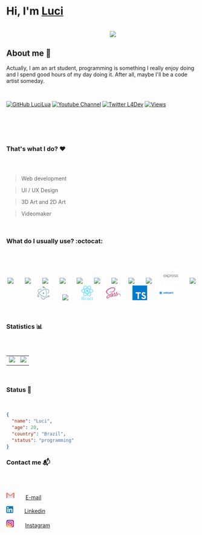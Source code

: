 # **Hi, I'm <a href="https://www.linkedin.com/in/l%C3%BAcia-guelber-837a50185/">Luci</a>**
</br>
<img align='right' src="https://i.pinimg.com/originals/75/8f/1c/758f1cd8cede9c3e4711306fc030f4ce.gif" width="230">
</br>


## **About me** 👋
<p align="left">
Actually, I am an art student, programming is something I really enjoy doing and I spend good hours of my day doing it. After all, maybe I'll be a code artist someday.
</p>
</br>

[![GitHub LuciLua](https://img.shields.io/github/followers/LuciLua?label=follow&style=social)](https://github.com/LuciLua) [![Youtube Channel](https://img.shields.io/youtube/channel/subscribers/UCIbJuoAAdTP9rClO7mK-aVg?color=00cc00)](https://www.youtube.com/channel/UCIbJuoAAdTP9rClO7mK-aVg) [![Twitter L4Dev](https://img.shields.io/twitter/follow/L4dev)](https://twitter.com/L4dev) [![Views](https://komarev.com/ghpvc/?username=LuciLua&label=Profile+views&color=lightgrey&style=flat)](https://github.com/LuciLua)

</br>

```json
```
</br>

### <b>That's what I do?</b> :hearts:
##

<br>

>  Web development 

>  UI / UX Design 

> 3D Art and 2D Art 

> Videomaker


<br>

### <b>What do I usually use?</b> :octocat:
##

<p align="center">
<br><br>
<code><img  height="40px" src="https://camo.githubusercontent.com/57f528d363944ba0c4151826973ce5dda859c2f9e9ada8798e22c677c180ead4/68747470733a2f2f696d672e69636f6e73382e636f6d2f666c75656e742f3234302f3030303030302f76697375616c2d73747564696f2d636f64652d323031392e706e67"/></code>ﾠﾠ
<code><img  height="40px" src="https://camo.githubusercontent.com/937d189e89eebf19ca83d796f68380657645f49a05c9ef6fbc00020ff7ab32f9/68747470733a2f2f696d672e69636f6e73382e636f6d2f636f6c6f722f3234302f3030303030302f68746d6c2d352e706e67"/></code>ﾠﾠ
<code><img href="https://www.w3schools.com/css/" height="40px" src="https://camo.githubusercontent.com/7131f4436c32be236b582de559e96e8bc298c85f54006f02696b054c5930b2b4/68747470733a2f2f696d672e69636f6e73382e636f6d2f636f6c6f722f3234302f3030303030302f637373332e706e67"/></code>ﾠﾠ
<code><img  height="40px" src="https://camo.githubusercontent.com/30223dd4dad432d13a8b95ce5cb7ea20825858f8ebce349e6945f931ced4e1bf/68747470733a2f2f696d672e69636f6e73382e636f6d2f636f6c6f722f3234302f3030303030302f6a6176617363726970742e706e67"/></code>ﾠﾠ
<code><img  height="40px" src="https://camo.githubusercontent.com/0fdac9571fe0749b0982007f44a8c09992014ea1d3736a960fc0f5b24391619f/68747470733a2f2f696d672e69636f6e73382e636f6d2f636f6c6f722f3234302f3030303030302f747970657363726970742e706e67"/></code>ﾠﾠ
<code><img  height="40px" src="https://camo.githubusercontent.com/fea5acac7226ad7d4cb97b7ddc9bca876c546e4c969d4125b76098e401cc4203/68747470733a2f2f696d672e69636f6e73382e636f6d2f636f6c6f722f3234302f3030303030302f707974686f6e2e706e67"/></code>ﾠﾠ
<code><img  height="40px" src="https://camo.githubusercontent.com/db5248fc3425ae9af90ab77b209d96f858fc8dfab4dc3ba71532a64b2e7f38f6/68747470733a2f2f696d672e69636f6e73382e636f6d2f636f6c6f722f39362f3030303030302f7562756e74752d2d76312e706e67"/></code>ﾠﾠ
<code><img  height="40px" src="https://camo.githubusercontent.com/87fa402da6f8a5b81d55c7bcf51e6038898ad37cd162aa3927b44f98c68914b7/68747470733a2f2f696d672e69636f6e73382e636f6d2f636f6c6f722f3234302f3030303030302f77696e646f77732d31302e706e67"/></code>ﾠﾠ
<code><img href="https://babeljs.io/" height="40px" src="https://www.vectorlogo.zone/logos/babeljs/babeljs-icon.svg"/></code>ﾠﾠ
<code><img href="https://expressjs.com" height="40px" src="https://raw.githubusercontent.com/devicons/devicon/master/icons/express/express-original-wordmark.svg"/></code>ﾠﾠ
<code><img href="https://www.blender.org/" height="40px" src="https://download.blender.org/branding/community/blender_community_badge_white.svg"/></code>ﾠﾠﾠ
<code><img href="https://www.electronjs.org" height="40px" src="https://raw.githubusercontent.com/devicons/devicon/master/icons/electron/electron-original.svg"/></code>ﾠﾠ
<code><img href="https://www.figma.com/" height="40px" src="https://www.vectorlogo.zone/logos/figma/figma-icon.svg"/></code>ﾠﾠ
<code><img href="https://reactjs.org/" height="40px" src="https://raw.githubusercontent.com/devicons/devicon/master/icons/react/react-original-wordmark.svg"/></code>ﾠﾠ
<code><img href="https://sass-lang.com" height="40px" src="https://raw.githubusercontent.com/devicons/devicon/master/icons/sass/sass-original.svg"/></code>ﾠﾠ
<code><img href="https://www.typescriptlang.org/" height="40px" src="https://raw.githubusercontent.com/devicons/devicon/master/icons/typescript/typescript-original.svg"/></code>ﾠﾠ
<code><img href="https://webpack.js.org" height="40px" src="https://raw.githubusercontent.com/devicons/devicon/d00d0969292a6569d45b06d3f350f463a0107b0d/icons/webpack/webpack-original-wordmark.svg"/></code>ﾠﾠ
</p>
<br>

### <b>Statistics :bar_chart: </b>
##
<br>
<table>
  <tr>
    <td>
      <img width="300px" src="https://github-readme-stats.vercel.app/api/top-langs/?username=LuciLua&layout=compact&bg_color=DEG,f0f0f0f0,e8e8e8&text_color=2d2d2d&hide_border=false&locale=en&hide_title=true"/>
    </td>
    <td>
      <img width="340px" src="https://github-readme-stats.vercel.app/api?username=LuciLua&bg_color=f0f0f0f0&title_color=f00000&text_color=000000&&hide_border=false&icon_color=ff2222&show_icons=true&include_all_commits=true&hide_title=true" />
    </td>
  </tr>  
</table>
</br>

<p align="center">

### **Status :cactus:**

</br>
</p>

<p align="center">


```json
{
  "name": "Luci",
  "age": 20,
  "country": "Brazil",
  "status": "programming"
}
```

</p>


### <b>Contact me :mailbox_with_mail:</b>
## 
<br>

<img src="gmail.png" width="21px">ﾠﾠ [E-mail](mailto:luci.lua81@gmail.com)

<img src="ln.png" width="18px">ﾠﾠ [Linkedin](https://www.linkedin.com/in/l%C3%BAcia-guelber-837a50185/)

<img src="insta.png" width="20px"> ﾠﾠ[Instagram](https://www.instagram.com/luci_lua81/)

</hr>
</br>



</br>

